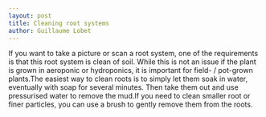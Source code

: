 ```yaml
---
layout: post
title: Cleaning root systems
author: Guillaume Lobet
---
```


If you want to take a picture or scan a root system, one of the requirements is that this root system is clean of soil. While this is not an issue if the plant is grown in aeroponic or hydroponics, it is important for field- / pot-grown plants.The easiest way to clean roots is to simply let them soak in water, eventually with soap for several minutes. Then take them out and use pressurised water to remove the mud.If you need to clean smaller root or finer particles, you can use a brush to gently remove them from the roots.